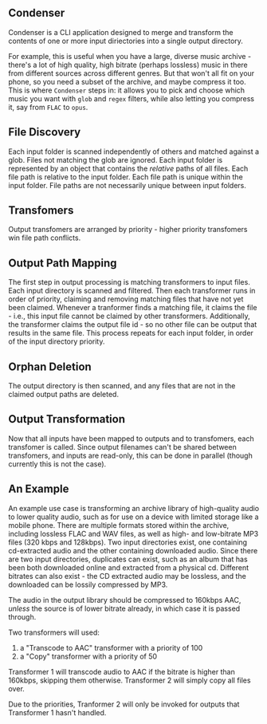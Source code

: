 Condenser
---------

Condenser is a CLI application designed to merge and transform the contents of
one or more input diriectories into a single output directory.

For example, this is useful when you have a large, diverse music archive - there's a lot
of high quality, high bitrate (perhaps lossless) music in there from different sources
across different genres. But that won't all fit on your phone, so you need a subset of
the archive, and maybe compress it too. This is where `Condenser` steps in: it allows you
to pick and choose which music you want with `glob` and `regex` filters, while also
letting you compress it, say from `FLAC` to `opus`.

File Discovery
--------------

Each input folder is scanned independently of others and matched against a glob.
Files not matching the glob are ignored.
Each input folder is represented by an object that contains the *relative* paths of all files.
Each file path is relative to the input folder.
Each file path is unique within the input folder.
File paths are not necessarily unique between input folders.

Transfomers
----------

Output transfomers are arranged by priority - higher priority transfomers win file path conflicts.

Output Path Mapping
-------------------

The first step in output processing is matching transformers to input files. Each input directory
is scanned and filtered. Then each transformer runs in order of priority, claiming and removing
matching files that have not yet been claimed. Whenever a tranformer finds a matching file, it
claims the file - i.e., this input file cannot be claimed by other transformers. Additionally,
the transformer claims the output file id - so no other file can be output that results in the
same file. This process repeats for each input folder, in order of the input directory priority.

Orphan Deletion
---------------
The output directory is then scanned, and any files that are not in the claimed output paths are
deleted.

Output Transformation
-----------------

Now that all inputs have been mapped to outputs and to transfomers, each transfomer is called.
Since output filenames can't be shared between transfomers, and inputs are read-only, this can
be done in parallel (though currently this is not the case).

An Example
----------

An example use case is transforming an archive library of high-quality audio to lower quality audio,
such as for use on a device with limited storage like a mobile phone. There are multiple formats
stored within the archive, including lossless FLAC and WAV files, as well as high- and low-bitrate
MP3 files (320 kbps and 128kbps). Two input directories exist, one containing cd-extracted audio and
the other containing downloaded audio. Since there are two input directories, duplicates can exist,
such as an album that has been both downloaded online and extracted from a physical cd. Different
bitrates can also exist - the CD extracted audio may be lossless, and the downloaded can be lossily
compressed by MP3.

The audio in the output library should be compressed to 160kbps AAC, *unless* the source is of lower
bitrate already, in which case it is passed through.

Two transformers will used:
1. a "Transcode to AAC" transformer with a priority of 100
2. a "Copy" transformer with a priority of 50

Transformer 1 will transcode audio to AAC if the bitrate is higher than 160kbps, skipping them otherwise.
Transformer 2 will simply copy all files over.

Due to the priorities, Tranformer 2 will only be invoked for outputs that Transformer 1 hasn't
handled.
